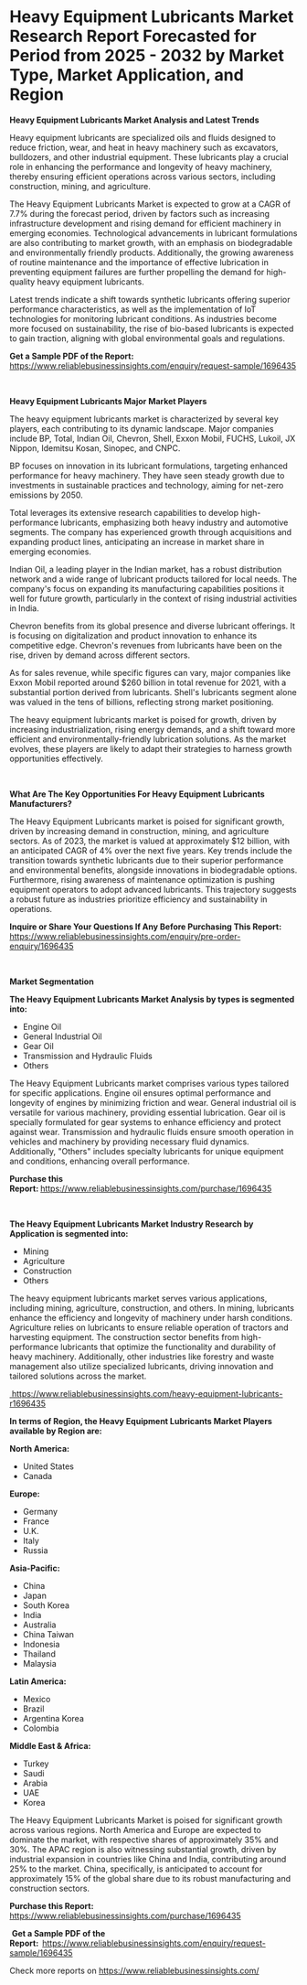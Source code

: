 <p><h1>Heavy Equipment Lubricants Market Research Report Forecasted for Period from 2025 -  2032 by Market Type, Market Application, and Region</h1></p><p><strong>Heavy Equipment Lubricants Market Analysis and Latest Trends</strong></p>
<p><p>Heavy equipment lubricants are specialized oils and fluids designed to reduce friction, wear, and heat in heavy machinery such as excavators, bulldozers, and other industrial equipment. These lubricants play a crucial role in enhancing the performance and longevity of heavy machinery, thereby ensuring efficient operations across various sectors, including construction, mining, and agriculture.</p><p>The Heavy Equipment Lubricants Market is expected to grow at a CAGR of 7.7% during the forecast period, driven by factors such as increasing infrastructure development and rising demand for efficient machinery in emerging economies. Technological advancements in lubricant formulations are also contributing to market growth, with an emphasis on biodegradable and environmentally friendly products. Additionally, the growing awareness of routine maintenance and the importance of effective lubrication in preventing equipment failures are further propelling the demand for high-quality heavy equipment lubricants.</p><p>Latest trends indicate a shift towards synthetic lubricants offering superior performance characteristics, as well as the implementation of IoT technologies for monitoring lubricant conditions. As industries become more focused on sustainability, the rise of bio-based lubricants is expected to gain traction, aligning with global environmental goals and regulations.</p></p>
<p><strong>Get a Sample PDF of the Report:&nbsp;</strong> <a href="https://www.reliablebusinessinsights.com/enquiry/request-sample/1696435?utm_campaign=3273&utm_medium=2&utm_source=Github&utm_content=ia&utm_term=27032025&utm_id=heavy-equipment-lubricants">https://www.reliablebusinessinsights.com/enquiry/request-sample/1696435</a></p>
<p>&nbsp;</p>
<p><strong>Heavy Equipment Lubricants Major Market Players</strong></p>
<p><p>The heavy equipment lubricants market is characterized by several key players, each contributing to its dynamic landscape. Major companies include BP, Total, Indian Oil, Chevron, Shell, Exxon Mobil, FUCHS, Lukoil, JX Nippon, Idemitsu Kosan, Sinopec, and CNPC.</p><p>BP focuses on innovation in its lubricant formulations, targeting enhanced performance for heavy machinery. They have seen steady growth due to investments in sustainable practices and technology, aiming for net-zero emissions by 2050. </p><p>Total leverages its extensive research capabilities to develop high-performance lubricants, emphasizing both heavy industry and automotive segments. The company has experienced growth through acquisitions and expanding product lines, anticipating an increase in market share in emerging economies.</p><p>Indian Oil, a leading player in the Indian market, has a robust distribution network and a wide range of lubricant products tailored for local needs. The company's focus on expanding its manufacturing capabilities positions it well for future growth, particularly in the context of rising industrial activities in India.</p><p>Chevron benefits from its global presence and diverse lubricant offerings. It is focusing on digitalization and product innovation to enhance its competitive edge. Chevron's revenues from lubricants have been on the rise, driven by demand across different sectors.</p><p>As for sales revenue, while specific figures can vary, major companies like Exxon Mobil reported around $260 billion in total revenue for 2021, with a substantial portion derived from lubricants. Shell's lubricants segment alone was valued in the tens of billions, reflecting strong market positioning.</p><p>The heavy equipment lubricants market is poised for growth, driven by increasing industrialization, rising energy demands, and a shift toward more efficient and environmentally-friendly lubrication solutions. As the market evolves, these players are likely to adapt their strategies to harness growth opportunities effectively.</p></p>
<p>&nbsp;</p>
<p><strong>What Are The Key Opportunities For Heavy Equipment Lubricants Manufacturers?</strong></p>
<p><p>The Heavy Equipment Lubricants market is poised for significant growth, driven by increasing demand in construction, mining, and agriculture sectors. As of 2023, the market is valued at approximately $12 billion, with an anticipated CAGR of 4% over the next five years. Key trends include the transition towards synthetic lubricants due to their superior performance and environmental benefits, alongside innovations in biodegradable options. Furthermore, rising awareness of maintenance optimization is pushing equipment operators to adopt advanced lubricants. This trajectory suggests a robust future as industries prioritize efficiency and sustainability in operations.</p></p>
<p><strong>Inquire or Share Your Questions If Any Before Purchasing This Report:</strong> <a href="https://www.reliablebusinessinsights.com/enquiry/pre-order-enquiry/1696435?utm_campaign=3273&utm_medium=2&utm_source=Github&utm_content=ia&utm_term=27032025&utm_id=heavy-equipment-lubricants">https://www.reliablebusinessinsights.com/enquiry/pre-order-enquiry/1696435</a></p>
<p>&nbsp;</p>
<p><strong>Market Segmentation</strong></p>
<p><strong>The Heavy Equipment Lubricants Market Analysis by types is segmented into:</strong></p>
<p><ul><li>Engine Oil</li><li>General Industrial Oil</li><li>Gear Oil</li><li>Transmission and Hydraulic Fluids</li><li>Others</li></ul></p>
<p><p>The Heavy Equipment Lubricants market comprises various types tailored for specific applications. Engine oil ensures optimal performance and longevity of engines by minimizing friction and wear. General industrial oil is versatile for various machinery, providing essential lubrication. Gear oil is specially formulated for gear systems to enhance efficiency and protect against wear. Transmission and hydraulic fluids ensure smooth operation in vehicles and machinery by providing necessary fluid dynamics. Additionally, "Others" includes specialty lubricants for unique equipment and conditions, enhancing overall performance.</p></p>
<p><strong>Purchase this Report:&nbsp;</strong><a href="https://www.reliablebusinessinsights.com/purchase/1696435?utm_campaign=3273&utm_medium=2&utm_source=Github&utm_content=ia&utm_term=27032025&utm_id=heavy-equipment-lubricants">https://www.reliablebusinessinsights.com/purchase/1696435</a></p>
<p>&nbsp;</p>
<p><strong>The Heavy Equipment Lubricants Market Industry Research by Application is segmented into:</strong></p>
<p><ul><li>Mining</li><li>Agriculture</li><li>Construction</li><li>Others</li></ul></p>
<p><p>The heavy equipment lubricants market serves various applications, including mining, agriculture, construction, and others. In mining, lubricants enhance the efficiency and longevity of machinery under harsh conditions. Agriculture relies on lubricants to ensure reliable operation of tractors and harvesting equipment. The construction sector benefits from high-performance lubricants that optimize the functionality and durability of heavy machinery. Additionally, other industries like forestry and waste management also utilize specialized lubricants, driving innovation and tailored solutions across the market.</p></p>
<p><a href="https://www.reliablebusinessinsights.com/heavy-equipment-lubricants-r1696435?utm_campaign=3273&utm_medium=2&utm_source=Github&utm_content=ia&utm_term=27032025&utm_id=heavy-equipment-lubricants">&nbsp;https://www.reliablebusinessinsights.com/heavy-equipment-lubricants-r1696435</a></p>
<p><strong>In terms of Region, the Heavy Equipment Lubricants Market Players available by Region are:</strong></p>
<p>
    <p> <strong> North America: </strong>
        <ul>
            <li>United States</li>
            <li>Canada</li>
        </ul>
        </p> 
    <p> <strong> Europe: </strong>
        <ul>
            <li>Germany</li>
            <li>France</li>
            <li>U.K.</li>
            <li>Italy</li>
            <li>Russia</li>
        </ul>
        </p> 
    <p> <strong> Asia-Pacific: </strong>
        <ul>
            <li>China</li>
            <li>Japan</li>
            <li>South Korea</li>
            <li>India</li>
            <li>Australia</li>
            <li>China Taiwan</li>
            <li>Indonesia</li>
            <li>Thailand</li>
            <li>Malaysia</li>
        </ul>
        </p> 
    <p> <strong> Latin America: </strong>
        <ul>
            <li>Mexico</li>
            <li>Brazil</li>
            <li>Argentina Korea</li>
            <li>Colombia</li>
        </ul>
        </p> 
    <p> <strong> Middle East & Africa: </strong>
        <ul>
            <li>Turkey</li>
            <li>Saudi</li>
            <li>Arabia</li>
            <li>UAE</li>
            <li>Korea</li>
        </ul>
    </p>
    </p>
<p><p>The Heavy Equipment Lubricants Market is poised for significant growth across various regions. North America and Europe are expected to dominate the market, with respective shares of approximately 35% and 30%. The APAC region is also witnessing substantial growth, driven by industrial expansion in countries like China and India, contributing around 25% to the market. China, specifically, is anticipated to account for approximately 15% of the global share due to its robust manufacturing and construction sectors.</p></p>
<p><strong>Purchase this Report: </strong><a href="https://www.reliablebusinessinsights.com/purchase/1696435?utm_campaign=3273&utm_medium=2&utm_source=Github&utm_content=ia&utm_term=27032025&utm_id=heavy-equipment-lubricants">https://www.reliablebusinessinsights.com/purchase/1696435</a></p>
<p>&nbsp;<strong>Get a Sample PDF of the Report:&nbsp;&nbsp;</strong><a href="https://www.reliablebusinessinsights.com/enquiry/request-sample/1696435?utm_campaign=3273&utm_medium=2&utm_source=Github&utm_content=ia&utm_term=27032025&utm_id=heavy-equipment-lubricants">https://www.reliablebusinessinsights.com/enquiry/request-sample/1696435</a></p>
<p><strong></strong></p>
<p>Check more reports on <a href="https://www.reliablebusinessinsights.com/?utm_campaign=3273&utm_medium=2&utm_source=Github&utm_content=ia&utm_term=27032025&utm_id=heavy-equipment-lubricants">https://www.reliablebusinessinsights.com/</a></p>
